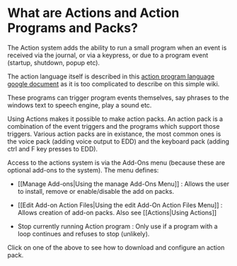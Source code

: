 # What are Actions and Action Programs and Packs?

The Action system adds the ability to run a small program when an event is received via the journal, or via a keypress, or due to a program event (startup, shutdown, popup etc).

The action language itself is described in this [action program language google document](https://docs.google.com/document/d/1nCHmO_zNEaaJB2BV2w4lQ-RGeuLHLXvCQCl1PWbgFbw/edit?usp=sharing) as it is too complicated to describe on this simple wiki.

These programs can trigger program events themselves, say phrases to the windows text to speech engine, play a sound etc.

Using Actions makes it possible to make action packs. An action pack is a combination of the event triggers and the programs which support those triggers.  Various action packs are in existance, the most common ones is the voice pack (adding voice output to EDD) and the keyboard pack (adding ctrl and F key presses to EDD).

Access to the actions system is via the Add-Ons menu (because these are optional add-ons to the system).  The menu defines:

* [[Manage Add-ons|Using the manage Add-Ons Menu]] : Allows the user to install, remove or enable/disable the add on packs.

* [[Edit Add-on Action Files|Using the edit Add-On Action Files Menu]] : Allows creation of add-on packs.  Also see [[Actions|Using Actions]]

* Stop currently running Action program : Only use if a program with a loop continues and refuses to stop (unlikely).

Click on one of the above to see how to download and configure an action pack.


